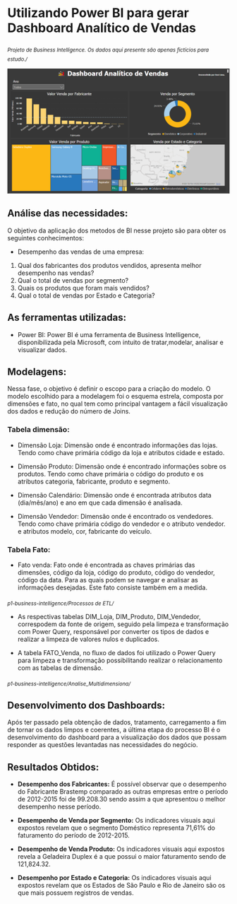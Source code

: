 # Utilizando Power BI para gerar Dashboard Analítico de Vendas
<sub>*Projeto de Business Intelligence. Os dados aqui presente são apenas fictícios para estudo./*</sub>

<p align="center">
  <img src="dashboard-p1.png" >
</p>


## Análise das necessidades:
  O objetivo da aplicação dos metodos de BI nesse projeto são  para obter os seguintes conhecimentos:
* Desempenho das vendas de uma empresa:
1. Qual dos fabricantes dos produtos vendidos, apresenta melhor desempenho nas vendas?
2. Qual o total de vendas por segmento?
3. Quais os produtos que foram mais vendidos?
4. Qual o total de vendas por Estado e Categoria?


## As ferramentas utilizadas:

* Power BI: Power BI é uma ferramenta de Business Intelligence, disponibilizada pela Microsoft, com intuito de tratar,modelar, analisar e visualizar dados.

## Modelagens:
   Nessa fase, o objetivo é definir o escopo para a criação do modelo. O modelo escolhido para a modelagem foi o esquema estrela, composta por dimensões e fato, no qual tem como principal vantagem a fácil visualização dos dados e redução do número de Joins.

### Tabela dimensão:
* Dimensão Loja: Dimensão onde é encontrado informações das lojas. Tendo como chave primária código da loja e atributos cidade e estado.

* Dimensão Produto: Dimensão onde é encontrado informações sobre os produtos. Tendo como chave primária o código do produto e os atributos categoria, fabricante, produto e segmento.

* Dimensão Calendário: Dimensão onde é encontrada atributos data (dia/mês/ano) e ano em que cada dimensão é analisada.

* Dimensão Vendedor: Dimensão onde é encontrado os vendedores. Tendo como chave primária código do vendedor e o atributo vendedor.
e atributos modelo, cor, fabricante do veículo.

### Tabela Fato: 
* Fato venda: Fato onde é encontrada as chaves primárias das dimensões, código da loja, código do produto, código do vendedor, código da data. Para as quais podem se navegar e analisar as informações desejadas. Este fato consiste também em a medida.

<sub>*p1-business-intelligence/Processos de ETL/*</sub>

 * As respectivas tabelas DIM_Loja, DIM_Produto, DIM_Vendedor, correspodem da fonte de origem, seguido pela limpeza e transformação com Power Query, responsável por converter os tipos de dados e realizar a limpeza de valores nulos e duplicados.
 
 * A tabela FATO_Venda, no fluxo de dados foi utilizado o Power Query para limpeza e transformação possibilitando realizar o relacionamento com as tabelas de dimensão.

<sub>*p1-business-intelligence/Analise_Multidimensiona/*</sub>

## Desenvolvimento dos Dashboards:
Após ter passado pela obtenção de dados, tratamento, carregamento a fim de tornar os dados limpos e coerentes, a última etapa do processo BI é o desenvolvimento do dashboard para a visualização dos dados que possam responder as questões levantadas nas necessidades do negócio.

## Resultados Obtidos:

* **Desempenho dos Fabricantes:** É possível observar que o desempenho do Fabricante Brastemp comparado as outras empresas entre o período de 2012-2015 foi de 99.208.30 sendo assim a que apresentou o melhor desempenho nesse período.

* **Desempenho de Venda por Segmento:** Os indicadores visuais aqui expostos revelam que o segmento Doméstico representa 71,61% do faturamento do período de 2012-2015.

* **Desempenho de Venda Produto:** Os indicadores visuais aqui expostos revela a Geladeira Duplex é a que possui o maior faturamento sendo de 121,824.32.

* **Desempenho por Estado e Categoria:** Os indicadores visuais aqui expostos revelam que os Estados de São Paulo e Rio de Janeiro são os que mais possuem registros de vendas.





